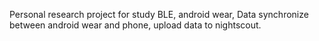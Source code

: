 Personal research project for study BLE, android wear, Data synchronize between android wear and phone, upload data to nightscout.
